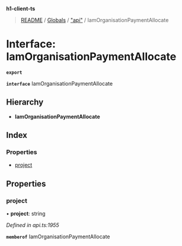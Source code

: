 **h1-client-ts**

> [README](../README.md) / [Globals](../globals.md) / ["api"](../modules/_api_.md) / IamOrganisationPaymentAllocate

# Interface: IamOrganisationPaymentAllocate

**`export`** 

**`interface`** IamOrganisationPaymentAllocate

## Hierarchy

* **IamOrganisationPaymentAllocate**

## Index

### Properties

* [project](_api_.iamorganisationpaymentallocate.md#project)

## Properties

### project

•  **project**: string

*Defined in api.ts:1955*

**`memberof`** IamOrganisationPaymentAllocate
